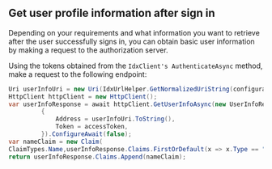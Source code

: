 ## Get user profile information after sign in

Depending on your requirements and what information you want to retrieve after the user successfully signs in, you can obtain basic user information by making a request to the authorization server.

Using the tokens obtained from the `IdxClient's AuthenticateAsync`
method, make a request to the following endpoint:

```csharp
Uri userInfoUri = new Uri(IdxUrlHelper.GetNormalizedUriString(configuration.Issuer, "v1/userinfo"));
HttpClient httpClient = new HttpClient();
var userInfoResponse = await httpClient.GetUserInfoAsync(new UserInfoRequest
         {
             Address = userInfoUri.ToString(),
             Token = accessToken,
         }).ConfigureAwait(false);
var nameClaim = new Claim(
ClaimTypes.Name,userInfoResponse.Claims.FirstOrDefault(x => x.Type == "name")?.Value);
return userInfoResponse.Claims.Append(nameClaim);
```
